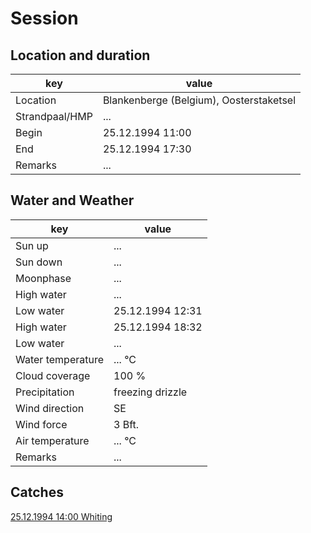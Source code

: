 # Session

## Location and duration

key | value |
----|-------|
Location | Blankenberge (Belgium), Oosterstaketsel |
Strandpaal/HMP | ... |
Begin | 25.12.1994 11:00 |
End | 25.12.1994 17:30 |
Remarks | ... |

## Water and Weather

key | value |
----|-------|
Sun up | ... |
Sun down | ... |
Moonphase | ... |
High water | ... |
Low water | 25.12.1994 12:31 |
High water | 25.12.1994 18:32 |
Low water | ...|
Water temperature | ... °C |
Cloud coverage | 100 % |
Precipitation | freezing drizzle |
Wind direction | SE |
Wind force | 3 Bft. |
Air temperature | ... °C |
Remarks | ... |

## Catches

[25.12.1994 14:00 Whiting](catches/19941225_1400.md)

